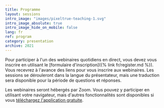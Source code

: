 ```yaml
---
title: Programme
layout: sessions
intro_image: "images/pixeltrue-teaching-1.svg"
intro_image_absolute: true
intro_image_hide_on_mobile: false
lang: fr
ref: program
category: presentation
archive: 2021
---
```


Pour participer à l'un des webinaires quotidiens en direct, vous devez vous inscrire en utilisant le [formulaire d'inscription]({% link fr/register.md %}). Vous recevrez à l'avance des liens pour vous inscrire aux webinaires. Les sessions se dérouleront dans la langue du présentateur, mais une traduction sera disponible pour la période de questions et réponses.

Les webinaires seront hébergés par Zoom. Vous pouvez y participer en utilisant votre navigateur, mais d'autres fonctionnalités sont disponibles si vous [téléchargez l'application gratuite](https://www.google.com/url?sa=t&rct=j&q=&esrc=s&source=web&cd=&ved=2ahUKEwil--P_9tjzAhUqp3IEHfEjD2EQFnoECAkQAQ&url=https%3A%2F%2Fzoom.us%2Fdownload&usg=AOvVaw1uZvNGaEcOvlsZlLbjNZlX).
